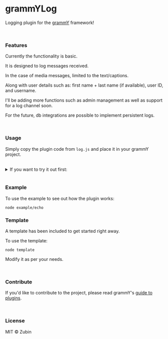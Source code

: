 # grammYLog

Logging plugin for the [grammY](https://github.com/grammyjs/grammy) framework!

<br>

### Features

Currently the functionality is basic. 

It is designed to log messages received.

In the case of media messages, limited to the text/captions.

Along with user details such as: first name + last name (if available), user ID, and username.

I'll be adding more functions such as admin management as well as support for a log channel soon.

For the future, db integrations are possible to implement persistent logs.

<br>

### Usage

Simply copy the plugin code from ```log.js``` and place it in your grammY project.

<br>

<details>

<summary>
If you want to try it out first:

</summary>

<br>

1. Firstly, clone this repo.

2. Then run ```npm i```.

3. Rename example.env to .env and provide bot token.

</details>

<br>

### Example

To use the example to see out how the plugin works:

```shell
node example/echo
```
### Template

A template has been included to get started right away.

To use the template:

```shell
node template
```

Modify it as per your needs.

<br>

### Contribute

If you'd like to contribute to the project, please read grammY's [guide to plugins](https://grammy.dev/plugins/guide.html).

<br>

### License

MIT  ©️ Zubin